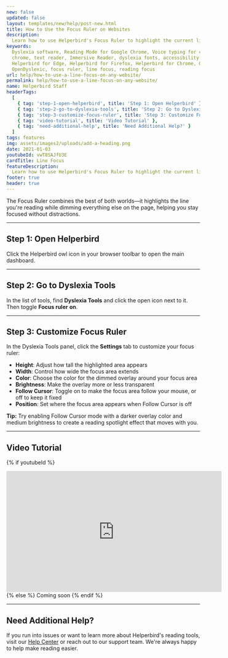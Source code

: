 ```yaml
---
new: false
updated: false
layout: templates/new/help/post-new.html
title: How to Use the Focus Ruler on Websites
description:
  Learn how to use Helperbird's Focus Ruler to highlight the current line while dimming the rest of the page for better reading focus.
keywords:
  Dyslexia software, Reading Mode for Google Chrome, Voice typing for chrome, Text to speech for
  chrome, text reader, Immersive Reader, dyslexia fonts, accessibility software, dyslexia software,
  Helperbird for Edge, Helperbird for Firefox, Helperbird for Chrome, Opendyslexic for Chrome,
  OpenDyslexic, focus ruler, line focus, reading focus
url: help/how-to-use-a-line-focus-on-any-website/
permalink: help/how-to-use-a-line-focus-on-any-website/
name: Helperbird Staff
headerTags:
  [
    { tag: 'step-1-open-helperbird', title: 'Step 1: Open Helperbird' },
    { tag: 'step-2-go-to-dyslexia-tools', title: 'Step 2: Go to Dyslexia Tools' },
    { tag: 'step-3-customize-focus-ruler', title: 'Step 3: Customize Focus Ruler' },
    { tag: 'video-tutorial', title: 'Video Tutorial' },
    { tag: 'need-additional-help', title: 'Need Additional Help?' }
  ]
tags: features
img: assets/images2/uploads/add-a-heading.png
date: 2021-01-03
youtubeId: vwT8SAJfU3E
cardTitle: Line Focus
featureDescription:
  Learn how to use Helperbird's Focus Ruler to highlight the current line while dimming the rest of the page for better reading focus.
footer: true
header: true
---
```


The Focus Ruler combines the best of both worlds—it highlights the line you're reading while dimming everything else on the page, helping you stay focused without distractions.

---

## Step 1: Open Helperbird

Click the Helperbird owl icon in your browser toolbar to open the main dashboard.



---

## Step 2: Go to Dyslexia Tools

In the list of tools, find **Dyslexia Tools** and click the open icon next to it. Then toggle **Focus ruler** **on**.


---

## Step 3: Customize Focus Ruler

In the Dyslexia Tools panel, click the **Settings** tab to customize your focus ruler:
- **Height**: Adjust how tall the highlighted area appears
- **Width**: Control how wide the focus area extends
- **Color**: Choose the color for the dimmed overlay around your focus area
- **Brightness**: Make the overlay more or less transparent
- **Follow Cursor**: Toggle on to make the focus area follow your mouse, or off to keep it fixed
- **Position**: Set where the focus area appears when Follow Cursor is off


**Tip:** Try enabling Follow Cursor mode with a darker overlay color and medium brightness to create a reading spotlight effect that moves with you.

---

## Video Tutorial

{% if youtubeId %}
<iframe width="560" height="315" class="aspect-square rounded-2xl mb-8 mt-8" src="https://www.youtube-nocookie.com/embed/{{ youtubeId }}?si=6BtkhydcpJ8UFQ_l" title="YouTube video player" frameborder="0" allow="accelerometer; autoplay; clipboard-write; encrypted-media; gyroscope; picture-in-picture; web-share" allowfullscreen></iframe>
{% else %}
Coming soon
{% endif %}

---

## Need Additional Help?

If you run into issues or want to learn more about Helperbird's reading tools, visit our [Help Center](https://www.helperbird.com/help) or reach out to our support team. We're always happy to help make reading easier.